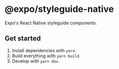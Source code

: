 # @expo/styleguide-native

Expo's React Native styleguide components.

## Get started

1. Install dependencies with `yarn`.
2. Build everything with `yarn build`.
3. Develop with `yarn dev`.
